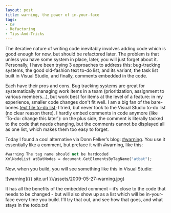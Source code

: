 ```yaml
---
layout: post
title: warning, the power of in-your-face
tags:
- C#
- Refactoring
- Tips-And-Tricks
---
```


The iterative nature of writing code inevitably involves adding code which is good enough for now, but should be refactored later. The problem is that unless you have some system in place, later, you will just forget about it. Personally, I have been trying 3 approaches to address this: bug-tracking systems, the good old-fashion text to-do list, and its variant, the task list built in Visual Studio, and finally, comments embedded in the code.  

Each have their pros and cons. Bug tracking systems are great for systematically managing work items in a team (prioritization, assignment to various members...), but work best for items at the level of a feature: in my experience, smaller code changes don't fit well. I am a big fan of the bare-bones [text file to-do list](http://www.tobinharris.com/past/2008/10/22/how-do-you-manage-your-todos/); I tried, but never took to the Visual Studio to-do list (no clear reason there). I hardly embed comments in code anymore (like 'To-do: change this later'): on the plus side, the comment is literally tacked to the code that needs changing, but the comments cannot be displayed all as one list, which makes them too easy to forget.  

Today I found a cool alternative via Donn Felker’s blog: [#warning](http://blog.donnfelker.com/post/Code-Review-Tip-Using-the-e28098warninge28099-Preprocessor-Directive.aspx). You use it essentially like a comment, but preface it with #warning, like this:  

``` vb
#warning The tag name should not be hardcoded
XmlNodeList atBatNodes = document.GetElementsByTagName("atbat");
``` 

Now, when you build, you will see something like this in Visual Studio:

![warning]({{ site.url }}/assets/2009-05-27-warning.jpg)

It has all the benefits of the embedded comment – it’s close to the code that needs to be changed - but will also show up as a list which will be in-your-face every time you build. I’ll try that out, and see how that goes, and what stays in the todo.txt!
